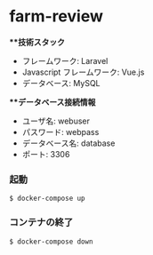 # farm-review
<strong>**技術スタック</strong>
- フレームワーク: Laravel
- Javascript フレームワーク: Vue.js
- データベース: MySQL

<strong>**データベース接続情報</strong>
- ユーザ名: webuser
- パスワード: webpass
- データベース名: database
- ポート: 3306

### 起動
```
$ docker-compose up
```
### コンテナの終了
```
$ docker-compose down
```
